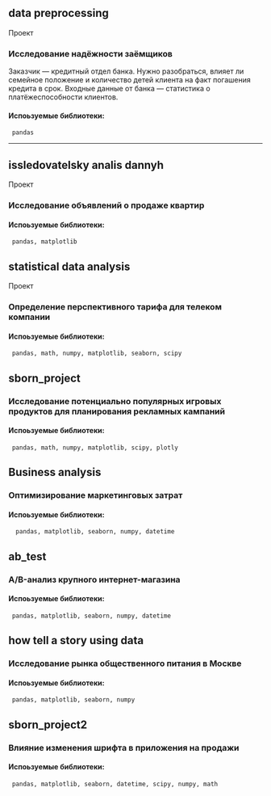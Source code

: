 ## data preprocessing 
 Проект
 ### Исследование надёжности заёмщиков 
Заказчик — кредитный отдел банка. Нужно разобраться, влияет ли семейное положение и количество детей клиента на факт погашения кредита в срок. Входные данные от банка — статистика о платёжеспособности клиентов.
 
#### Испоьзуемые библиотеки:
     pandas 
***



## issledovatelsky analis dannyh 
Проект
### Исследование объявлений о продаже квартир 

#### Испоьзуемые библиотеки:
     pandas, matplotlib 


 
## statistical data analysis
Проект 
### Определение перспективного тарифа для телеком компании 
#### Испоьзуемые библиотеки:
     pandas, math, numpy, matplotlib, seaborn, scipy  


## sborn_project

### Исследование потенциально популярных игровых продуктов для планирования рекламных кампаний 


#### Испоьзуемые библиотеки:
     pandas, math, numpy, matplotlib, scipy, plotly


## Business analysis 

### Оптимизирование маркетинговых затрат 
#### Испоьзуемые библиотеки:
      pandas, matplotlib, seaborn, numpy, datetime 

## ab_test 

### A/B-анализ крупного интернет-магазина 

#### Испоьзуемые библиотеки:
     pandas, matplotlib, seaborn, numpy, datetime 

## how tell a story using data 

### Исследование рынка общественного питания в Москве 

#### Испоьзуемые библиотеки:
     pandas, matplotlib, seaborn, numpy 

## sborn_project2 

### Влияние изменения шрифта в приложения на продажи 

#### Испоьзуемые библиотеки:
     pandas, matplotlib, seaborn, datetime, scipy, numpy, math  


